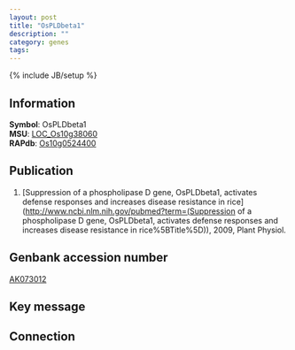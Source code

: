 ```yaml
---
layout: post
title: "OsPLDbeta1"
description: ""
category: genes
tags: 
---
```

{% include JB/setup %}

## Information
__Symbol__: OsPLDbeta1  
__MSU__: [LOC_Os10g38060](http://rice.plantbiology.msu.edu/cgi-bin/ORF_infopage.cgi?orf=LOC_Os10g38060)  
__RAPdb__: [Os10g0524400](http://rapdb.dna.affrc.go.jp/viewer/gbrowse_details/irgsp1?name=Os10g0524400)  

## Publication
1. [Suppression of a phospholipase D gene, OsPLDbeta1, activates defense responses and increases disease resistance in rice](http://www.ncbi.nlm.nih.gov/pubmed?term=(Suppression of a phospholipase D gene, OsPLDbeta1, activates defense responses and increases disease resistance in rice%5BTitle%5D)), 2009, Plant Physiol.

## Genbank accession number
[AK073012](http://www.ncbi.nlm.nih.gov/nuccore/AK073012)

## Key message

## Connection



